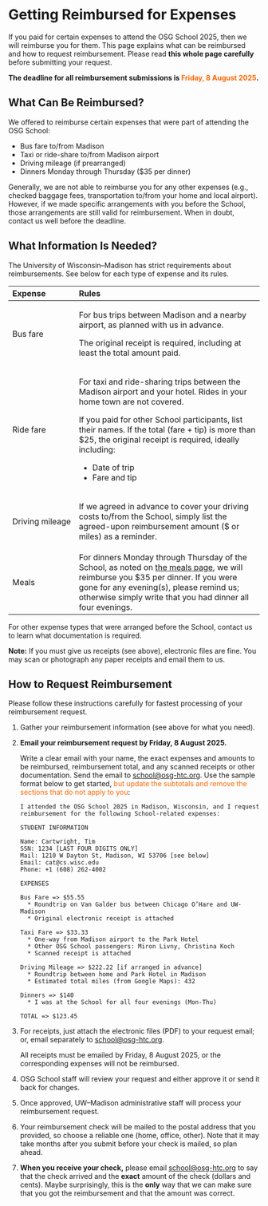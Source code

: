 # Getting Reimbursed for Expenses

If you paid for certain expenses to attend the OSG School 2025,
then we will reimburse you for them.
This page explains what can be reimbursed and how to request reimbursement.
Please read **this whole page carefully** before submitting your request.

**The deadline for all reimbursement submissions is <span style="color: #FF6600;">Friday, 8 August 2025</span>.**

## What Can Be Reimbursed?

We offered to reimburse certain expenses that were part of attending the OSG School:

-   Bus fare to/from Madison
-   Taxi or ride-share to/from Madison airport
-   Driving mileage (if prearranged)
-   Dinners Monday through Thursday ($35 per dinner)

Generally, we are not able to reimburse you for any other expenses
(e.g., checked baggage fees, transportation to/from your home and local airport).
However, if we made specific arrangements with you before the School,
those arrangements are still valid for reimbursement.
When in doubt, contact us well before the deadline.

## What Information Is Needed?

The University of Wisconsin–Madison has strict requirements about reimbursements.
See below for each type of expense and its rules.

| Expense | Rules |
|:--------|:------|
| <p>Bus&nbsp;fare</p> | <p>For bus trips between Madison and a nearby airport, as planned with us in advance.</p><p>The original receipt is required, including at least the total amount paid.</p> |
| <p>Ride&nbsp;fare</p> | <p>For taxi and ride-sharing trips between the Madison airport and your hotel. Rides in your home town are not covered.</p><p>If you paid for other School participants, list their names. If the total (fare + tip) is more than $25, the original receipt is required, ideally including:</p><ul><li>Date of trip</li><li>Fare and tip</li></ul> |
| <p>Driving mileage</p> | <p>If we agreed in advance to cover your driving costs to/from the School, simply list the agreed-upon reimbursement amount ($ or miles) as a reminder.</p> |
| <p>Meals</p> | For dinners Monday through Thursday of the School, as noted on [the meals page](meals.md), we will reimburse you $35 per dinner. If you were gone for any evening(s), please remind us; otherwise simply write that you had dinner all four evenings. |

For other expense types that were arranged before the School, contact us to learn what documentation is required.

**Note:** If you must give us receipts (see above), electronic files are fine.
You may scan or photograph any paper receipts and email them to us.

## How to Request Reimbursement

Please follow these instructions carefully for fastest processing of your reimbursement request.

1.  Gather your reimbursement information (see above for what you need).

1.  **Email your reimbursement request by Friday, 8 August 2025.**

    Write a clear email with your name,
    the exact expenses and amounts to be reimbursed,
    reimbursement total,
    and any scanned receipts or other documentation.
    Send the email to [school@osg-htc.org](mailto:school@osg-htc.org).
    Use the sample format below to get started,
    <span style="color: #FF6600;">but update the subtotals and remove the sections that do not apply to you</span>:

        I attended the OSG School 2025 in Madison, Wisconsin, and I request
        reimbursement for the following School-related expenses:

        STUDENT INFORMATION

        Name: Cartwright, Tim
        SSN: 1234 [LAST FOUR DIGITS ONLY]
        Mail: 1210 W Dayton St, Madison, WI 53706 [see below]
        Email: cat@cs.wisc.edu
        Phone: +1 (608) 262-4002

        EXPENSES

        Bus Fare => $55.55
          * Roundtrip on Van Galder bus between Chicago O’Hare and UW-Madison
          * Original electronic receipt is attached

        Taxi Fare => $33.33
          * One-way from Madison airport to the Park Hotel
          * Other OSG School passengers: Miron Livny, Christina Koch
          * Scanned receipt is attached

        Driving Mileage => $222.22 [if arranged in advance]
          * Roundtrip between home and Park Hotel in Madison
          * Estimated total miles (from Google Maps): 432

        Dinners => $140
          * I was at the School for all four evenings (Mon-Thu)

        TOTAL => $123.45

1.  For receipts, just attach the electronic files (PDF) to your request email;
    or, email separately to [school@osg-htc.org](mailto:school@osg-htc.org).

    All receipts must be emailed by Friday, 8 August 2025,
    or the corresponding expenses will not be reimbursed.

1.  OSG School staff will review your request and either approve it or send it back for changes.

1.  Once approved, UW–Madison administrative staff will process your reimbursement request.

1.  Your reimbursement check will be mailed to the postal address that you provided,
    so choose a reliable one (home, office, other).
    Note that it may take months after you submit before your check is mailed, so plan ahead.

1.  **When you receive your check,**
    please email [school@osg-htc.org](mailto:school@osg-htc.org)
    to say that the check arrived and
    the **exact** amount of the check (dollars and cents).
    Maybe surprisingly,
    this is the **only** way that we can make sure that you got the reimbursement and that the amount was correct.
